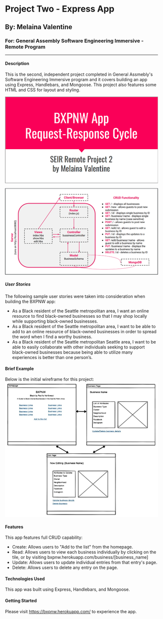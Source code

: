 # Project Two - Express App
## By: Melaina Valentine
### For: General Assembly Software Engineering Immersive - Remote Program
---
#### Description
This is the second, independent project completed in General Assmebly's Software Engineering Immersive program and it covers building an app using Express, Handlebars, and Mongoose. This project also features some HTML and CSS for layout and styling.

![image](BXPNW_Request-Response_Cycle_1.png)

![image](BXPNW_Request-Response_Cycle_2.png)

##### User Stories
The following sample user stories were taken into consideration when building the BXPNW app:
* As a Black resident of the Seattle metropolitan area, I want an online resource to find black-owned businesses so that I may shop locally while supporting black-owned businesses.
* As a Black resident of the Seattle metropolitan area, I want to be able to add to an online resource of black-owned businesses in order to spread the word when I find a worthy business.
* As a Black resident of the Seattle metropolitan Seattle area, I want to be able to easily collaborate with other individuals seeking to support black-owned businesses because being able to utilize many experiences is better than one person’s.

 
#### Brief Example
Below is the initial wireframe for this project:
![image](BXPNW_Wireframe.jpg)
 
#### Features 
This app features full CRUD capability:
* Create: Allows users to "Add to the list" from the homepage.
* Read: Allows users to view each business individually by clicking on the tile, or by visiting bxpnw.herokuapp.com/business/[business_name]
* Update: Allows users to update individual entries from that entry's page.
* Delete: Allows users to delete any entry on the page.
 
#### Technologies Used
This app was built using Express, Handlebars, and Mongoose.
 
#### Getting Started
Please visit https://bxpnw.herokuapp.com/ to experience the app.

